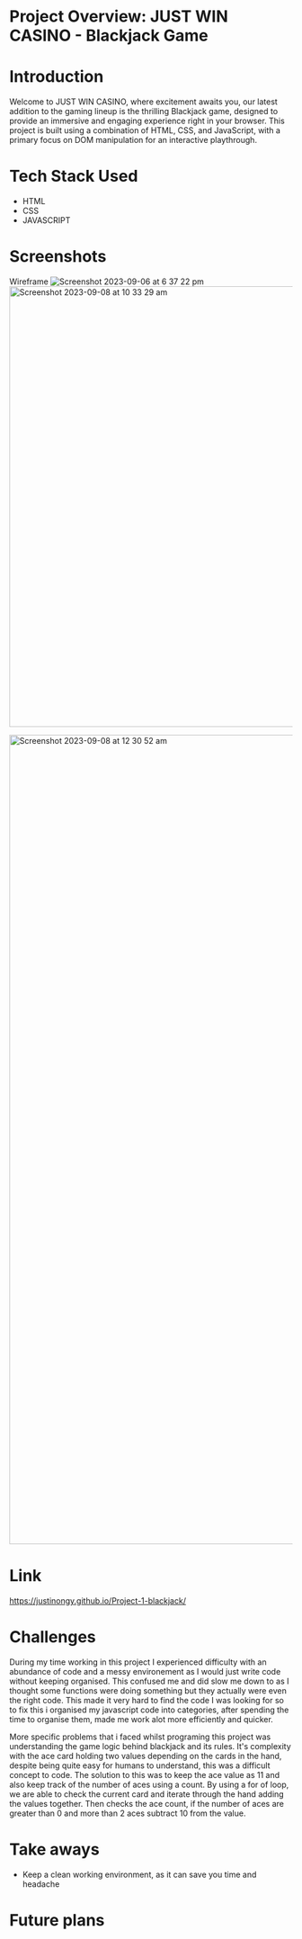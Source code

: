 # Project Overview: JUST WIN CASINO - Blackjack Game

# Introduction

Welcome to JUST WIN CASINO, where excitement awaits you, our latest addition to the gaming lineup is the thrilling Blackjack game, designed to provide an immersive and engaging experience right in your browser. This project is built using a combination of HTML, CSS, and JavaScript, with a primary focus on DOM manipulation for an interactive playthrough.

# Tech Stack Used

- HTML
- CSS
- JAVASCRIPT

# Screenshots
Wireframe
![Screenshot 2023-09-06 at 6 37 22 pm](https://github.com/JustinOngy/Project-1-blackjack/assets/94582556/77e0bbb9-bf61-4406-95ae-5e0469e48a51)
<img width="784" alt="Screenshot 2023-09-08 at 10 33 29 am" src="https://github.com/JustinOngy/Project-1-blackjack/assets/94582556/95f560d0-4c10-48bf-a329-1b30fbc8fb1c">

<img width="1440" alt="Screenshot 2023-09-08 at 12 30 52 am" src="https://github.com/JustinOngy/Project-1-blackjack/assets/94582556/c5c9fd97-8d7e-4c45-8f78-91beb8ffc02c">


# Link
https://justinongy.github.io/Project-1-blackjack/



# Challenges
During my time working in this project I experienced difficulty with an abundance of code and a messy environement as I would just write code without keeping organised. This confused me and did slow me down to as I thought some functions were doing something  but they actually were even the right code. This made it very hard to find the code I was looking for so to fix this i organised my javascript code into categories, after spending the time to organise them, made me work alot more efficiently and quicker.

More specific problems that i faced whilst programing this project was understanding the game logic behind blackjack and its rules. It's complexity with the ace card holding two values depending on the cards in the hand, despite being quite easy for humans to understand, this was a difficult concept to code. The solution to this was to keep the ace value as 11 and also keep track of the number of aces using a count. By using a for of loop, we are able to check the current card and iterate through the hand adding the values together. Then checks the ace count, if the number of aces are greater than 0 and more than 2 aces subtract 10 from the value.

# Take aways
- Keep a clean working environment, as it can save you time and headache



# Future plans

